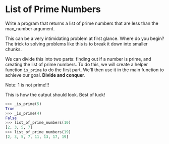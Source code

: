 # List of Prime Numbers

Write a program that returns a list of prime numbers that are less than the max_number argument.

This can be a very intimidating problem at first glance. Where do you begin?
The trick to solving problems like this is to break it down into smaller chunks.

We can divide this into two parts: finding out if a number is prime, and creating the list of prime numbers. To do this, we will create a helper function `is_prime` to do the first part. We'll then use it in the main function to achieve our goal. **Divide and conquer**.

Note: 1 is not prime!!!

This is how the output should look. Best of luck!



```python
>>> _is_prime(5)
True
>>> _is_prime(4)
False
>>> list_of_prime_numbers(10)
[2, 3, 5, 7]
>>> list_of_prime_numbers(19)
[2, 3, 5, 7, 11, 13, 17, 19]
```
